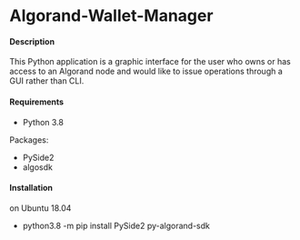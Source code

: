 # Algorand-Wallet-Manager

#### Description
This Python application is a graphic interface for the user who owns or has access to an Algorand
node and would like to issue operations through a GUI rather than CLI.

#### Requirements
* Python 3.8

Packages:
* PySide2
* algosdk

#### Installation
on Ubuntu 18.04
- python3.8 -m pip install PySide2 py-algorand-sdk